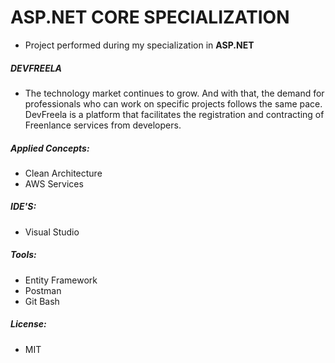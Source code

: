 
# ASP.NET CORE SPECIALIZATION

- Project performed during my specialization in **ASP.NET**

##### DEVFREELA

- The technology market continues to grow. And with that, the demand for professionals who can work on specific projects follows the same pace. DevFreela is a platform that facilitates the registration and contracting of Freenlance services from developers.

##### Applied Concepts: 

- Clean Architecture
- AWS Services

##### IDE'S: 

- Visual Studio

##### Tools: 

- Entity Framework
- Postman
- Git Bash

##### License: 

- MIT
